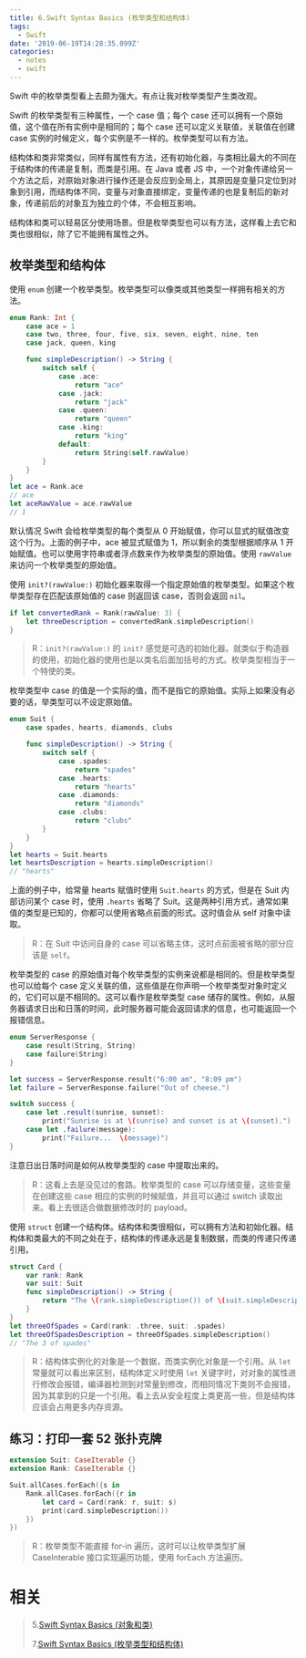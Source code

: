 ```yaml
---
title: 6.Swift Syntax Basics (枚举类型和结构体)
tags:
  - Swift
date: '2019-06-19T14:28:35.099Z'
categories:
  - notes
  - swift
---
```


Swift 中的枚举类型看上去颇为强大。有点让我对枚举类型产生类改观。

Swift 的枚举类型有三种属性，一个 case 值；每个 case 还可以拥有一个原始值，这个值在所有实例中是相同的；每个 case 还可以定义关联值，关联值在创建 case 实例的时候定义，每个实例是不一样的。枚举类型可以有方法。

结构体和类非常类似，同样有属性有方法，还有初始化器，与类相比最大的不同在于结构体的传递是复制，而类是引用。在 Java 或者 JS 中，一个对象传递给另一个方法之后，对原始对象进行操作还是会反应到全局上，其原因是变量只定位到对象到引用，而结构体不同，变量与对象直接绑定，变量传递的也是复制后的新对象，传递前后的对象互为独立的个体，不会相互影响。

结构体和类可以轻易区分使用场景。但是枚举类型也可以有方法，这样看上去它和类也很相似，除了它不能拥有属性之外。

<!-- more -->

## 枚举类型和结构体

使用 `enum` 创建一个枚举类型。枚举类型可以像类或其他类型一样拥有相关的方法。

```swift
enum Rank: Int {
    case ace = 1
    case two, three, four, five, six, seven, eight, nine, ten
    case jack, queen, king

    func simpleDescription() -> String {
        switch self {
            case .ace:
                return "ace"
            case .jack:
                return "jack"
            case .queen:
                return "queen"
            case .king:
                return "king"
            default:
                return String(self.rawValue)
        }
    }
}
let ace = Rank.ace
// ace
let aceRawValue = ace.rawValue
// 1
```

默认情况 Swift 会给枚举类型的每个类型从 0 开始赋值，你可以显式的赋值改变这个行为。上面的例子中，ace 被显式赋值为 1，所以剩余的类型根据顺序从 1 开始赋值。也可以使用字符串或者浮点数来作为枚举类型的原始值。使用 `rawValue` 来访问一个枚举类型的原始值。

使用 `init?(rawValue:)` 初始化器来取得一个指定原始值的枚举类型。如果这个枚举类型存在匹配该原始值的 case 则返回该 case，否则会返回 `nil`。

```swift
if let convertedRank = Rank(rawValue: 3) {
    let threeDescription = convertedRank.simpleDescription()
}
```

> R：`init?(rawValue:)` 的 `init?` 感觉是可选的初始化器。就类似于构造器的使用，初始化器的使用也是以类名后面加括号的方式。枚举类型相当于一个特使的类。

枚举类型中 case 的值是一个实际的值，而不是指它的原始值。实际上如果没有必要的话，举类型可以不设定原始值。

```swift
enum Suit {
    case spades, hearts, diamonds, clubs

    func simpleDescription() -> String {
        switch self {
            case .spades:
                return "spades"
            case .hearts:
                return "hearts"
            case .diamonds:
                return "diamonds"
            case .clubs:
                return "clubs"
        }
    }
}
let hearts = Suit.hearts
let heartsDescription = hearts.simpleDescription()
// "hearts"
```

上面的例子中，给常量 hearts 赋值时使用 `Suit.hearts` 的方式，但是在 Suit 内部访问某个 case 时，使用 `.hearts` 省略了 Suit。这是两种引用方式，通常如果值的类型是已知的，你都可以使用省略点前面的形式。这时值会从 self 对象中读取。

> R：在 Suit 中访问自身的 case 可以省略主体，这时点前面被省略的部分应该是 `self`。

枚举类型的 case 的原始值对每个枚举类型的实例来说都是相同的。但是枚举类型也可以给每个 case 定义关联的值，这些值是在你声明一个枚举类型对象时定义的，它们可以是不相同的。这可以看作是枚举类型 case 储存的属性。例如，从服务器请求日出和日落的时间，此时服务器可能会返回请求的信息，也可能返回一个报错信息。

```swift
enum ServerResponse {
    case result(String, String)
    case failure(String)
}

let success = ServerResponse.result("6:00 am", "8:09 pm")
let failure = ServerResponse.failure("Out of cheese.")

switch success {
    case let .result(sunrise, sunset):
        print("Sunrise is at \(sunrise) and sunset is at \(sunset).")
    case let .failure(message):
        print("Failure...  \(message)")
}
```

注意日出日落时间是如何从枚举类型的 case 中提取出来的。

> R：这看上去是没见过的套路。枚举类型的 case 可以存储变量，这些变量在创建这些 case 相应的实例的时候赋值，并且可以通过 switch 读取出来。看上去很适合做数据修改时的 payload。

使用 `struct` 创建一个结构体。结构体和类很相似，可以拥有方法和初始化器。结构体和类最大的不同之处在于，结构体的传递永远是复制数据，而类的传递只传递引用。

```swift
struct Card {
    var rank: Rank
    var suit: Suit
    func simpleDescription() -> String {
        return "The \(rank.simpleDescription()) of \(suit.simpleDescription())"
    }
}
let threeOfSpades = Card(rank: .three, suit: .spades)
let threeOfSpadesDescription = threeOfSpades.simpleDescription()
// "The 3 of spades"
```

> R：结构体实例化的对象是一个数据，而类实例化对象是一个引用。从 `let` 常量就可以看出来区别，结构体定义时使用 `let` 关键字时，对对象的属性进行修改会报错，编译器检测到对常量到修改，而相同情况下类则不会报错，因为其拿到的只是一个引用。看上去从安全程度上类更高一些，但是结构体应该会占用更多内存资源。

## 练习：打印一套 52 张扑克牌

```swift
extension Suit: CaseIterable {}
extension Rank: CaseIterable {}

Suit.allCases.forEach({s in
    Rank.allCases.forEach({r in
        let card = Card(rank: r, suit: s)
        print(card.simpleDescription())
    })
})
```

> R：枚举类型不能直接 for-in 遍历，这时可以让枚举类型扩展 CaseInterable 接口实现遍历功能，使用 forEach 方法遍历。

# 相关

> 5.[Swift Syntax Basics (对象和类)](<https://github.com/zfanli/notes/blob/master/swift/5.SyntaxBasics(Objects&Classes).md>)
>
> 7.[Swift Syntax Basics (枚举类型和结构体)](<https://github.com/zfanli/notes/blob/master/swift/7.SyntaxBasics(Protocols&Extensions).md>)
